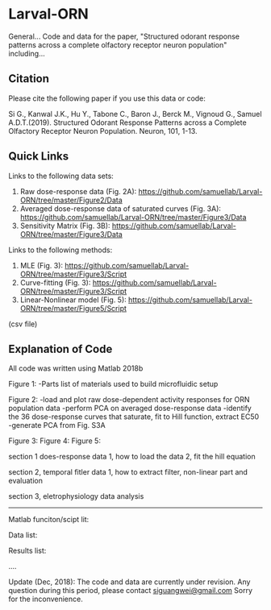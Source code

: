 # Larval-ORN
General...
Code and data for the paper, "Structured odorant response patterns across a complete olfactory receptor neuron population"
including...


Citation
----------------
Please cite the following paper if you use this data or code:

Si G., Kanwal J.K., Hu Y., Tabone C., Baron J., Berck M., Vignoud G., Samuel A.D.T.(2019). Structured Odorant Response Patterns across a Complete Olfactory Receptor Neuron Population. Neuron, 101, 1-13.

Quick Links
--------------------
Links to the following data sets:
1. Raw dose-response data (Fig. 2A): https://github.com/samuellab/Larval-ORN/tree/master/Figure2/Data
2. Averaged dose-response data of saturated curves (Fig. 3A): https://github.com/samuellab/Larval-ORN/tree/master/Figure3/Data
3. Sensitivity Matrix (Fig. 3B): https://github.com/samuellab/Larval-ORN/tree/master/Figure3/Data

Links to the following methods:
1. MLE (Fig. 3): https://github.com/samuellab/Larval-ORN/tree/master/Figure3/Script
2. Curve-fitting (Fig. 3): https://github.com/samuellab/Larval-ORN/tree/master/Figure3/Script
3. Linear-Nonlinear model (Fig. 5): https://github.com/samuellab/Larval-ORN/tree/master/Figure5/Script

(csv file)

Explanation of Code
--------------------------------
All code was written using Matlab 2018b

Figure 1:
-Parts list of materials used to build microfluidic setup

Figure 2:
-load and plot raw dose-dependent activity responses for ORN population data 
-perform PCA on averaged dose-response data
-identify the 36 dose-response curves that saturate, fit to Hill function, extract EC50
-generate PCA from Fig. S3A

Figure 3:
Figure 4:
Figure 5:


section 1 does-response data
1, how to load the data
2, fit the hill equation

section 2, temporal fitler data
1, how to extract filter,  non-linear part and evaluation

section 3, eletrophysiology data analysis

----------------------
Matlab funciton/scipt lit:

Data list:

Results list:

....




Update (Dec, 2018):
The code and data are currently under revision. 
Any question during this period, please contact siguangwei@gmail.com
Sorry for the inconvenience.

